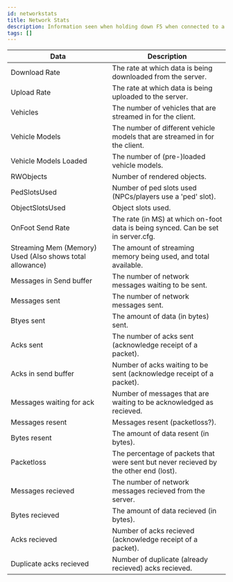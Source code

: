 ```yaml
---
id: networkstats
title: Network Stats
description: Information seen when holding down F5 when connected to a server.
tags: []
---
```


|                           Data                           |                                   **Description**                                    |
| -------------------------------------------------------- | ------------------------------------------------------------------------------------ |
|                      Download Rate                       |             The rate at which data is being downloaded from the server.              |
|                       Upload Rate                        |               The rate at which data is being uploaded to the server.                |
|                         Vehicles                         |             The number of vehicles that are streamed in for the client.              |
|                      Vehicle Models                      |     The number of different vehicle models that are streamed in for the client.      |
|                  Vehicle Models Loaded                   |                      The number of (pre-)loaded vehicle models.                      |
|                        RWObjects                         |                             Number of rendered objects.                              |
|                       PedSlotsUsed                       |              Number of ped slots used (NPCs/players use a 'ped' slot).               |
|                     ObjectSlotsUsed                      |                                  Object slots used.                                  |
|                     OnFoot Send Rate                     |  The rate (in MS) at which on-foot data is being synced. Can be set in server.cfg.   |
| Streaming Mem (Memory) Used (Also shows total allowance) |           The amount of streaming memory being used, and total available.            |
|                 Messages in Send buffer                  |                  The number of network messages waiting to be sent.                  |
|                      Messages sent                       |                         The number of network messages sent.                         |
|                        Btyes sent                        |                         The amount of data (in bytes) sent.                          |
|                        Acks sent                         |              The number of acks sent (acknowledge receipt of a packet).              |
|                   Acks in send buffer                    |         Number of acks waiting to be sent (acknowledge receipt of a packet).         |
|                 Messages waiting for ack                 |         Number of messages that are waiting to be acknowledged as recieved.          |
|                     Messages resent                      |                            Messages resent (packetloss?).                            |
|                       Bytes resent                       |                        The amount of data resent (in bytes).                         |
|                        Packetloss                        | The percentage of packets that were sent but never recieved by the other end (lost). |
|                    Messages recieved                     |               The number of network messages recieved from the server.               |
|                      Bytes recieved                      |                       The amount of data recieved (in bytes).                        |
|                      Acks recieved                       |              Number of acks recieved (acknowledge receipt of a packet).              |
|                 Duplicate acks recieved                  |                Number of duplicate (already recieved) acks recieved.                 |
